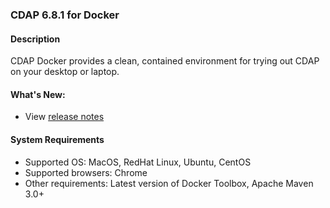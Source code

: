 ### CDAP 6.8.1 for Docker

#### Description

CDAP Docker provides a clean, contained environment for trying out CDAP on your desktop or laptop.

####  What's New:

* View [release notes](https://cdap.atlassian.net/wiki/spaces/DOCS/pages/1872232449/CDAP+Release+6.8.1)

#### System Requirements

* Supported OS: MacOS, RedHat Linux, Ubuntu, CentOS
* Supported browsers: Chrome
* Other requirements: Latest version of Docker Toolbox, Apache Maven 3.0+
